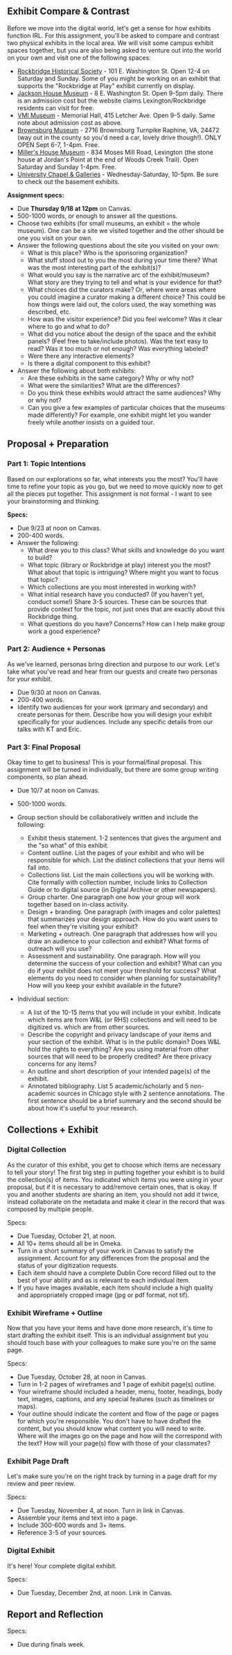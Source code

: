 
## Exhibit Compare & Contrast

Before we move into the digital world, let's get a sense for how exhibits function IRL. For this assignment, you'll be asked to compare and contrast two physical exhibits in the local area. We will visit some campus exhibit spaces together, but you are also being asked to venture out into the world on your own and visit one of the following spaces:

* [Rockbridge Historical Society](https://rockbridgehistory.org/) - 101 E. Washington St. Open 12-4 on Saturday and Sunday. Some of you might be working on an exhibit that supports the "Rockbridge at Play" exhibit currently on display. 
* [Jackson House Museum](https://www.vmi.edu/museums-and-archives/jackson-house-museum/) - 8 E. Washington St. Open 9-5pm daily. There is an admission cost but the website claims Lexington/Rockbridge residents can visit for free. 
* [VMI Museum](https://www.vmi.edu/museums-and-archives/vmi-museum/) - Memorial Hall, 415 Letcher Ave. Open 9-5 daily. Same note about admission cost as above. 
* [Brownsburg Museum](https://www.thebrownsburgmuseum.org/) - 2716 Brownsburg Turnpike Raphine, VA, 24472 (way out in the county so you'd need a car, lovely drive though!). ONLY OPEN Sept 6-7, 1-4pm. Free. 
* [Miller's House Museum](https://www.millershousemuseum.com/) - 834 Moses Mill Road, Lexington (the stone house at Jordan's Point at the end of Woods Creek Trail). Open Saturday and Sunday 1-4pm. Free. 
* [University Chapel & Galleries](https://www.wlu.edu/academics/libraries-and-museums/institutional-history-museum-and-galleries/visit) - Wednesday-Saturday, 10-5pm. Be sure to check out the basement exhibits. 

**Assignment specs:**

* Due **Thursday 9/18 at 12pm** on Canvas.
* 500-1000 words, or enough to answer all the questions. 
* Choose two exhibits (for small museums, an exhibit = the whole museum). One can be a site we visited together and the other should be one you visit on your own. 
* Answer the following questions about the site you visited on your own:
	* What is this place? Who is the sponsoring organization? 
	* What stuff stood out to you the most during your time there? What was the most interesting part of the exhibit(s)?
	* What would you say is the narrative arc of the exhibit/museum? What story are they trying to tell and what is your evidence for that? 
	* What choices did the curators make? Or, where were areas where you could imagine a curator making a different choice? This could be how things were laid out, the colors used, the way something was described, etc. 
	* How was the visitor experience? Did you feel welcome? Was it clear where to go and what to do? 
	* What did you notice about the design of the space and the exhibit panels? (Feel free to take/include photos). Was the text easy to read? Was it too much or not enough? Was everything labeled? 
	* Were there any interactive elements? 
	* Is there a digital component to this exhibit? 
* Answer the following about both exhibits:
	* Are these exhibits in the same category? Why or why not?
	* What were the similarities? What are the differences?
	* Do you think these exhibits would attract the same audiences? Why or why not?
	* Can you give a few examples of particular choices that the museums made differently? For example, one exhibit might let you wander freely while another insists on a guided tour. 



## Proposal + Preparation


### Part 1: Topic Intentions

Based on our explorations so far, what interests you the most? You'll have time to refine your topic as you go, but we need to move quickly now to get all the pieces put together. This assignment is not formal - I want to see your brainstorming and thinking. 

**Specs:**

* Due 9/23 at noon on Canvas. 
* 200-400 words.
* Answer the following: 
	* What drew you to this class? What skills and knowledge do you want to build? 
	* What topic (library or Rockbridge at play) interest you the most? What about that topic is intriguing? Where might you want to focus that topic? 
	* Which collections are you most interested in working with? 
	* What initial research have you conducted? (If you haven't yet, conduct some!) Share 3-5 sources. These can be sources that provide context for the topic, not just ones that are exactly about this Rockbridge thing.
	* What questions do you have? Concerns? How can I help make group work a good experience? 


### Part 2: Audience + Personas 

As we've learned, personas bring direction and purpose to our work. Let's take what you've read and hear from our guests and create two personas for your exhibit. 

* Due 9/30 at noon on Canvas.
* 200-400 words. 
* Identify two audiences for your work (primary and secondary) and create personas for them. Describe how you will design your exhibit specifically for your audiences. Include any specific details from our talks with KT and Eric. 

### Part 3: Final Proposal 

Okay time to get to business! This is your formal/final proposal. This assignment will be turned in individually, but there are some group writing components, so plan ahead. 

* Due 10/7 at noon on Canvas. 
* 500-1000 words. 
* Group section should be collaboratively written and include the following:
	* Exhibit thesis statement. 1-2 sentences that gives the argument and the "so what" of this exhibit. 
	* Content outline. List the pages of your exhibit and who will be responsible for which. List the distinct collections that your items will fall into. 
	* Collections list. List the main collections you will be working with. Cite formally with collection number, include links to Collection Guide or to digital source (in Digital Archive or other newspapers). 
	* Group charter. One paragraph one how your group will work together based on in-class activity. 
	* Design + branding. One paragraph (with images and color palettes) that summarizes your design approach. How do you want users to feel when they're visiting your exhibit? 
	* Marketing + outreach. One paragraph that addresses how will you draw an audience to your
collection and exhibit? What forms of outreach will you use?
	* Assessment and sustainability. One paragraph. How will you determine the success of
your collection and exhibit? What can you do if your exhibit does not meet your threshold for success? What elements do you need to consider when planning for sustainability? How will you keep your exhibit available in the future?


* Individual section:
	* A list of the 10-15 items that you will include in your exhibit. Indicate which items are from W&L (or RHS) collections and will need to be digitized vs. which are from other sources. 
	* Describe the copyright and privacy landscape of your items and your section of the exhibit. What is in the public domain? Does W&L hold the rights to everything? Are you using material from other sources that will need to be properly credited? Are there privacy concerns for any items? 
	* An outline and short description of your intended page(s) of the exhibit. 
	* Annotated bibliography. List 5 academic/scholarly and 5 non-academic sources in Chicago style with 2 sentence annotations. The first sentence should be a brief summary and the second should be about how it's useful to your research. 



## Collections + Exhibit  

### Digital Collection

As the curator of this exhibit, you get to choose which items are necessary to tell your story! The first big step in putting together your exhibit is to build the collection(s) of items. You indicated which items you were using in your proposal, but if it is necessary to add/remove certain ones, that is okay. If you and another students are sharing an item, you should not add it twice, instead collaborate on the metadata and make it clear in the record that was composed by multiple people. 

Specs:

* Due Tuesday, October 21, at noon. 
* All 10+ items should all be in Omeka. 
* Turn in a short summary of your work in Canvas to satisfy the assignment. Account for any differences from the proposal and the status of your digitization requests. 
* Each item should have a complete Dublin Core record filled out to the best of your ability and as is relevant to each individual item. 
* If you have images available, each item should include a high quality and appropriately cropped image (jpg or pdf format, not tif). 


### Exhibit Wireframe + Outline 

Now that you have your items and have done more research, it's time to start drafting the exhibit itself. This is an individual assignment but you should touch base with your colleagues to make sure you're on the same page. 

Specs:

* Due Tuesday, October 28, at noon in Canvas.
* Turn in 1-2 pages of wireframes and 1 page of exhibit page(s) outline.  
* Your wireframe should included a header, menu, footer, headings, body text, images, captions, and any special features (such as timelines or maps). 
* Your outline should indicate the content and flow of the page or pages for which you're responsible. You don't have to have drafted the content, but you should know what content you will need to write. Where will the images go on the page and how will the correspond with the text? How will your page(s) flow with those of your classmates? 


### Exhibit Page Draft

Let's make sure you're on the right track by turning in a page draft for my review and peer review.

Specs:

* Due Tuesday, November 4, at noon. Turn in link in Canvas. 
* Assemble your items and text into a page. 
* Include 300-600 words and 3+ items. 
* Reference 3-5 of your sources. 


### Digital Exhibit

It's here! Your complete digital exhibit. 

Specs: 
* Due Tuesday, December 2nd, at noon. Link in Canvas. 


## Report and Reflection



Specs:

* Due during finals week. 


